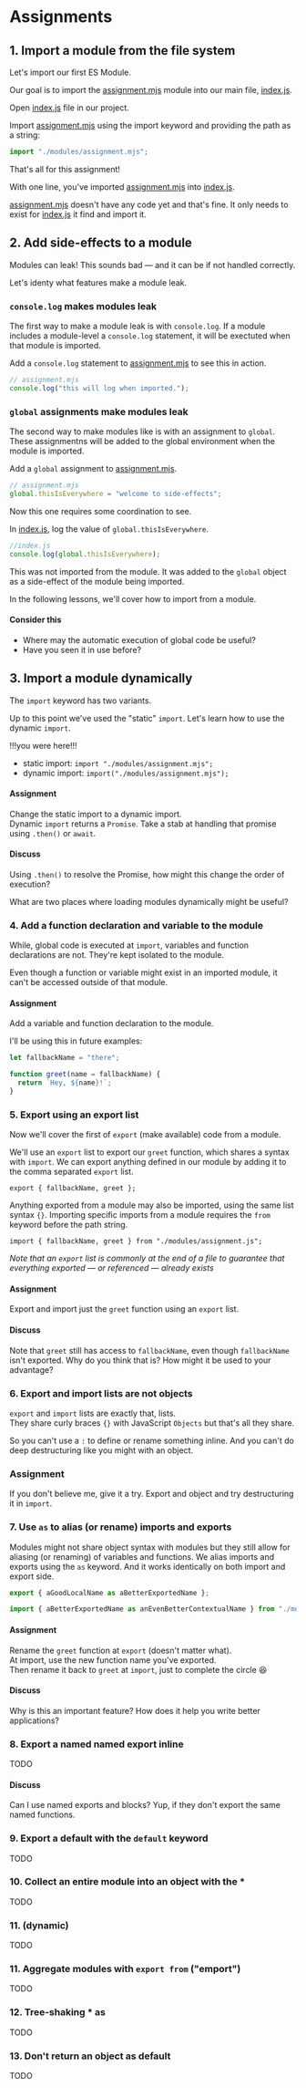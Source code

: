 # Assignments

## 1. Import a module from the file system

Let's import our first ES Module.

Our goal is to import the [assignment.mjs][] module into our main file, [index.js][].

Open [index.js][] file in our project.

Import [assignment.mjs][] using the import keyword and providing the path as a string:

```mjs
import "./modules/assignment.mjs";
```

That's all for this assignment!

With one line, you've imported [assignment.mjs][] into [index.js][].

[assignment.mjs][] doesn't have any code yet and that's fine. It only needs to exist for [index.js][] it find and import it.

## 2. Add side-effects to a module

Modules can leak! This sounds bad — and it can be if not handled correctly.

Let's identy what features make a module leak.

### `console.log` makes modules leak

The first way to make a module leak is with `console.log`. If a module includes a module-level a `console.log` statement, it will be exectuted when that module is imported.

Add a `console.log` statement to [assignment.mjs][] to see this in action.

```js
// assignment.mjs
console.log("this will log when imported.");
```

### `global` assignments make modules leak

The second way to make modules like is with an assignment to `global`. These assignmentns will be added to the global environment when the module is imported.

Add a `global` assignment to [assignment.mjs][].

```js
// assignment.mjs
global.thisIsEverywhere = "welcome to side-effects";
```

Now this one requires some coordination to see.

In [index.js][], log the value of `global.thisIsEverywhere`.

```js
//index.js
console.log(global.thisIsEverywhere);
```

This was not imported from the module. It was added to the `global` object as a side-effect of the module being imported.

In the following lessons, we'll cover how to import from a module.

#### Consider this

- Where may the automatic execution of global code be useful?
- Have you seen it in use before?

## 3. Import a module dynamically

The `import` keyword has two variants.

Up to this point we've used the "static" `import`. Let's learn how to use the dynamic `import`.

!!!you were here!!!

- static import: `import "./modules/assignment.mjs";`
- dynamic import: `import("./modules/assignment.mjs");`

#### Assignment

Change the static import to a dynamic import.  
Dynamic `import` returns a `Promise`.
Take a stab at handling that promise using `.then()` or `await`.

#### Discuss

Using `.then()` to resolve the Promise, how might this change the order of execution?

What are two places where loading modules dynamically might be useful?

### 4. Add a function declaration and variable to the module

While, global code is executed at `import`, variables and function declarations are not.
They're kept isolated to the module.

Even though a function or variable might exist in an imported module, it can't be accessed outside of that module.

#### Assignment

Add a variable and function declaration to the module.

I'll be using this in future examples:

```js
let fallbackName = "there";

function greet(name = fallbackName) {
  return `Hey, ${name}!`;
}
```

### 5. Export using an export list

Now we'll cover the first of `export` (make available) code from a module.

We'll use an `export` list to export our `greet` function, which shares a syntax with `import`.
We can export anything defined in our module by adding it to the comma separated `export` list.

`export { fallbackName, greet };`

Anything exported from a module may also be imported, using the same list syntax `{}`.
Importing specific imports from a module requires the `from` keyword before the path string.

`import { fallbackName, greet } from "./modules/assignment.js";`

_Note that an `export` list is commonly at the end of a file to guarantee that everything exported — or referenced — already exists_

#### Assignment

Export and import just the `greet` function using an `export` list.

#### Discuss

Note that `greet` still has access to `fallbackName`, even though `fallbackName` isn't exported.
Why do you think that is?
How might it be used to your advantage?

### 6. Export and import lists are not objects

`export` and `import` lists are exactly that, lists.  
They share curly braces `{}` with JavaScript `Objects` but that's all they share.

So you can't use a `:` to define or rename something inline.
And you can't do deep destructuring like you might with an object.

### Assignment

If you don't believe me, give it a try.
Export and object and try destructuring it in `import`.

### 7. Use `as` to alias (or rename) imports and exports

Modules might not share object syntax with modules but they still allow for aliasing (or renaming) of variables and functions. We alias imports and exports using the `as` keyword. And it works identically on both import and export side.

```js
export { aGoodLocalName as aBetterExportedName };
```

```js
import { aBetterExportedName as anEvenBetterContextualName } from "./modules/assignment";
```

#### Assignment

Rename the `greet` function at `export` (doesn't matter what).  
At import, use the new function name you've exported.  
Then rename it back to `greet` at `import`, just to complete the circle 😆

#### Discuss

Why is this an important feature?
How does it help you write better applications?

### 8. Export a named named export inline

TODO

#### Discuss

Can I use named exports and blocks? Yup, if they don't export the same named functions.

### 9. Export a default with the `default` keyword

TODO

### 10. Collect an entire module into an object with the \*

TODO

### 11. (dynamic)

TODO

### 11. Aggregate modules with `export from` ("emport")

TODO

### 12. Tree-shaking \* as

TODO

### 13. Don't return an object as default

TODO

[index.js]: ./index.js "Project main file"
[assignment.mjs]: ./assignment.mjs "Assignment workspace file"
